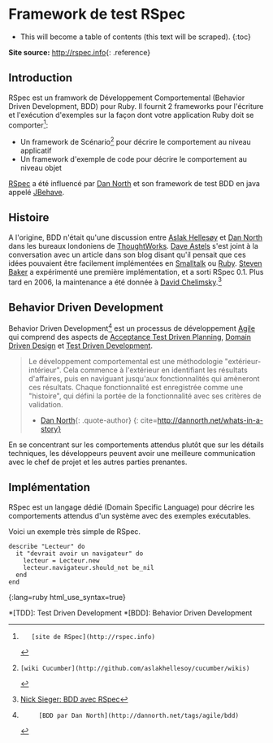 # Framework de test RSpec

* This will become a table of contents (this text will be scraped).
{:toc}

**Site source:**
<http://rspec.info>{: .reference}

## Introduction

RSpec est un framwork de Développement Comportemental (Behavior Driven Development, BDD) pour Ruby.
Il fournit 2 frameworks pour l'écriture et l'exécution d'exemples
sur la façon dont votre application Ruby doit se comporter[^rspec]: 

 * Un framework de Scénario[^cucumber] pour décrire le comportement au niveau applicatif
 * Un framework d'exemple de code pour décrire le comportement au niveau objet

[RSpec][] a été influencé par [Dan North][] et son framework de test BDD en java appelé [JBehave][].

## Histoire

A l'origine, BDD n'était qu'une discussion entre [Aslak Hellesøy][] et [Dan North][]
dans les bureaux londoniens de [ThoughtWorks][].
[Dave Astels][] s'est joint à la conversation avec un article dans son blog disant qu'il pensait
que ces idées pouvaient être facilement implémentées en [Smalltalk][] ou [Ruby][].
[Steven Baker][] a expérimenté une première implémentation, et a sorti
RSpec 0.1. Plus tard en 2006, la maintenance a été donnée à [David Chelimsky][].[^rspec-history]


## Behavior Driven Development

Behavior Driven Development[^BDD] est un processus de développement [Agile][] qui comprend
des aspects de [Acceptance Test Driven Planning][], [Domain Driven Design][] et
[Test Driven Development][].

> Le développement comportemental est une méthodologie "extérieur-intérieur".
> Cela commence à l'extérieur en identifiant les résultats d'affaires, puis en naviguant
> jusqu'aux fonctionnalités qui amèneront ces résultats.
> Chaque fonctionnalité est enregistrée comme une "histoire", qui défini la portée
> de la fonctionnalité avec ses critères de validation.
> - [Dan North][]{: .quote-author}
{: cite=http://dannorth.net/whats-in-a-story}

En se concentrant sur les comportements attendus plutôt que sur les détails techniques,
les développeurs peuvent avoir une meilleure communication avec le chef de projet et les autres parties prenantes.

## Implémentation

RSpec est un langage dédié (Domain Specific Language) pour décrire les comportements attendus
d'un système avec des exemples exécutables.

Voici un exemple très simple de RSpec.

    describe "Lecteur" do
      it "devrait avoir un navigateur" do
        lecteur = Lecteur.new
        lecteur.navigateur.should_not be_nil
      end
    end
{:lang=ruby html_use_syntax=true}


<!-- References -->
[^rspec]:       [site de RSpec](http://rspec.info)
[^cucumber]:    [wiki Cucumber](http://github.com/aslakhellesoy/cucumber/wikis)
[^BDD]:         [BDD par Dan North](http://dannorth.net/tags/agile/bdd)
[^rspec-history]:  [Nick Sieger: BDD avec RSpec](http://blog.nicksieger.com/articles/2007/11/04/rubyconf-day-3-behaviour-driven-development-with-rspec)

<!-- Links -->
[Acceptance Test Driven Planning]: http://testing.thoughtworks.com/node/89
[Agile]: http://en.wikipedia.org/wiki/Agile_software_development
[Aslak Hellesøy]: http://blog.aslakhellesoy.com/
[Dan North]: http://dannorth.net
[Dave Astels]: http://blog.daveastels.com/
[David Chelimsky]: http://blog.davidchelimsky.net
[Domain Driven Design]: http://domaindrivendesign.org/
[JBehave]: http://jbehave.org/
[RSpec]: http://rspec.info
[Ruby]: http://ruby-lang.org
[Smalltalk]: http://www.smalltalk.org
[Steven Baker]: http://blog.lavalamp.ca
[Test Driven Development]: http://en.wikipedia.org/wiki/Test-driven_development
[ThoughtWorks]: http://www.thoughtworks.com/

<!-- Abbreviations -->
*[TDD]: Test Driven Development
*[BDD]: Behavior Driven Development
